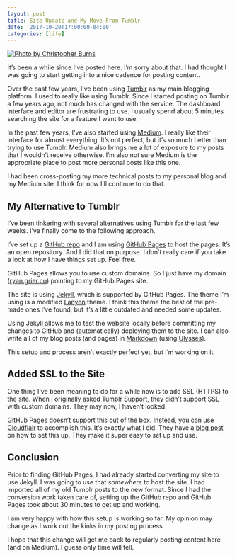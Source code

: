 ```yaml
---
layout: post
title: Site Update and My Move From Tumblr
date: '2017-10-20T17:00:00-04:00'
categories: [life]
---
```


[![Photo by Christopher Burns](https://images.unsplash.com/photo-1504917595217-d4dc5ebe6122?dpr=1&auto=compress,format&fit=crop&w=2550&h=&q=80&cs=tinysrgb&crop= "Photo by Christopher Burns")](https://unsplash.com/photos/8KfCR12oeUM)

It’s been a while since I’ve posted here. I’m sorry about that. I had thought I was going to start getting into a nice cadence for posting content. 

Over the past few years, I’ve been using [Tumblr](http://tumblr.com) as my main blogging platform. I used to really like using Tumblr. Since I started posting on Tumblr a few years ago, not much has changed with the service. The dashboard interface and editor are frustrating to use. I usually spend about 5 minutes searching the site for a feature I want to use. 

In the past few years, I’ve also started using [Medium](https://medium.com). I really like their interface for almost everything. It’s not perfect, but it’s _so_ much better than trying to use Tumblr. Medium also brings me a lot of exposure to my posts that I wouldn’t receive otherwise. I’m also not sure Medium is the appropriate place to post more personal posts like this one. 

I had been cross-posting my more technical posts to my personal blog and my Medium site. I think for now I’ll continue to do that. 

## My Alternative to Tumblr

I’ve been tinkering with several alternatives using Tumblr for the last few weeks. I’ve finally come to the following approach. 

I’ve set up a [GitHub repo](https://github.com/rwgrier/rwgrier.github.io) and I am using [GitHub Pages](https://pages.github.com/) to host the pages. It’s an open repository. And I did that on purpose. I don’t really care if you take a look at how I have things set up. Feel free.

GitHub Pages allows you to use custom domains. So I just have my domain ([ryan.grier.co](https://ryan.grier.co)) pointing to my GitHub Pages site. 

The site is using [Jekyll](https://jekyllrb.com/), which is supported by GitHub Pages. The theme I’m using is a modified [Lanyon](https://github.com/poole/lanyon) theme. I think this theme the best of the pre-made ones I’ve found, but it’s a little outdated and needed some updates. 

Using Jekyll allows me to test the website locally before committing my changes to GitHub and (automatically) deploying them to the site. I can also write all of my blog posts (and pages) in [Markdown](https://daringfireball.net/projects/markdown/) (using [Ulysses](https://ulyssesapp.com/)). 

This setup and process aren’t exactly perfect yet, but I’m working on it.  

## Added SSL to the Site

One thing I’ve been meaning to do for a while now is to add SSL (HTTPS) to the site. When I originally asked Tumblr Support, they didn’t support SSL with custom domains. They may now, I haven’t looked. 

GitHub Pages doesn’t support this out of the box. Instead, you can use [Cloudflair](https://www.cloudflare.com) to accomplish this. It’s exactly what I did. They have a [blog post](https://blog.cloudflare.com/secure-and-fast-github-pages-with-cloudflare/) on how to set this up. They make it super easy to set up and use. 

## Conclusion 

Prior to finding GitHub Pages, I had already started converting my site to use Jekyll. I was going to use that _somewhere_ to host the site. I had imported all of my old Tumblr posts to the new format. Since I had the conversion work taken care of, setting up the GitHub repo and GitHub Pages took about 30  minutes to get up and working. 

I am very happy with how this setup is working so far. My opinion may change as I work out the kinks in my posting process. 

I hope that this change will get me back to regularly posting content here (and on Medium). I guess only time will tell. 

